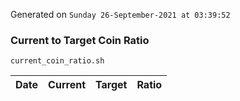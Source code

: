 Generated on `Sunday 26-September-2021 at 03:39:52`

### Current to Target Coin Ratio
`current_coin_ratio.sh`

Date|Current|Target|Ratio
---|---|---|---

